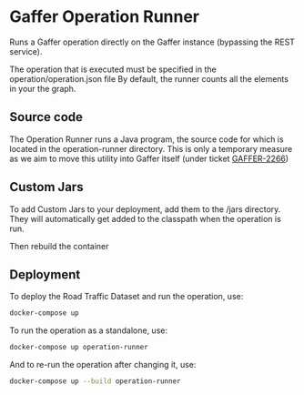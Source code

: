 Gaffer Operation Runner
===========================

Runs a Gaffer operation directly on the Gaffer instance (bypassing the REST service).

The operation that is executed must be specified in the operation/operation.json file
By default, the runner counts all the elements in your the graph.

## Source code
The Operation Runner runs a Java program, the source code for which is located in the operation-runner directory. This is only a temporary measure as we aim to move this utility into Gaffer itself (under ticket [GAFFER-2266](https://github.com/gchq/Gaffer/issues/2266))

## Custom Jars
To add Custom Jars to your deployment, add them to the /jars directory. They will automatically get added to the classpath when the operation is run.

Then rebuild the container

## Deployment

To deploy the Road Traffic Dataset and run the operation, use:

```bash
docker-compose up
```

To run the operation as a standalone, use:
```bash
docker-compose up operation-runner
```

And to re-run the operation after changing it, use:
```bash
docker-compose up --build operation-runner
```